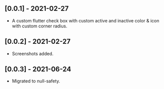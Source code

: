 ## [0.0.1] - 2021-02-27

* A custom flutter check box with custom active and inactive color & icon with custom corner radius.
## [0.0.2] - 2021-02-27

* Screenshots added.

## [0.0.3] - 2021-06-24

* Migrated to null-safety.
